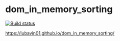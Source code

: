 # dom_in_memory_sorting
[![Build status](https://ci.appveyor.com/api/projects/status/485oe2a35w2nc249?svg=true)](https://ci.appveyor.com/project/lubavin01/dom-in-memory-sorting)

https://lubavin01.github.io/dom_in_memory_sorting/
